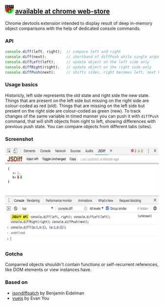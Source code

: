 ![jsdiff](./src/img/panel-icon28.png) [available at chrome web-store](https://chrome.google.com/webstore/detail/jsdiff-devtool/iefeamoljhdcpigpnpggeiiabpnpgonb)
---
Chrome devtools extension intended to display result of deep in-memory object
comparisons with the help of dedicated console commands.


### API
```javascript
console.diff(left, right);  // compare left and right
console.diff(next);         // shorthand of diffPush while single argumented
console.diffLeft(left);     // update object on the left side only
console.diffRight(right);   // update object on the right side only
console.diffPush(next);     // shifts sides, right becomes left, next becomes right
```


### Usage basics
Historicly, left side represents the old state and right side the new state.
Things that are present on the left side but missing on the right side are colour-coded as red (old).
Things that are missing on the left side but present on the right side are colour-coded as green (new).
To track changes of the same variable in timed manner you can push it with `diffPush` command,
that will shift objects from right to left, showing differences with previous push state.
You can compare objects from different tabs (sites).


### Screenshot
![screenshot](./doc/screenshot-01.png)


### Gotcha
Comparred objects shouldn't contain functions or self-recurrent references, like DOM elements or view instances have.


### Based on
- [jsondiffpatch](https://github.com/benjamine/jsondiffpatch) by Benjamín Eidelman
- [vuejs](https://github.com/vuejs) by Evan You
